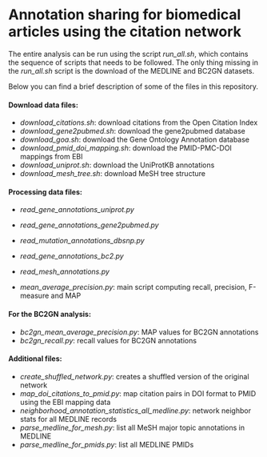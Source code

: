 # Annotation sharing for biomedical articles using the citation network

The entire analysis can be run using the script *run_all.sh*, which contains the sequence of scripts that needs to be followed.
The only thing missing in the *run_all.sh* script is the download of the MEDLINE and BC2GN datasets.

Below you can find a brief description of some of the files in this repository.

#### Download data files:

* *download_citations.sh*: download citations from the Open Citation Index
* *download_gene2pubmed.sh*: download the gene2pubmed database
* *download_goa.sh*: download the Gene Ontology Annotation database
* *download_pmid_doi_mapping.sh*: download the PMID-PMC-DOI mappings from EBI
* *download_uniprot.sh*: download the UniProtKB annotations
* *download_mesh_tree.sh*: download MeSH tree structure

#### Processing data files:

* *read_gene_annotations_uniprot.py*
* *read_gene_annotations_gene2pubmed.py*
* *read_mutation_annotations_dbsnp.py*
* *read_gene_annotations_bc2.py*
* *read_mesh_annotations.py*

* *mean_average_precision.py*: main script computing recall, precision, F-measure and MAP

#### For the BC2GN analysis:

* *bc2gn_mean_average_precision.py*: MAP values for BC2GN annotations
* *bc2gn_recall.py*: recall values for BC2GN annotations

#### Additional files:

* *create_shuffled_network.py*: creates a shuffled version of the original network
* *map_doi_citations_to_pmid.py*: map citation pairs in DOI format to PMID using the EBI mapping data
* *neighborhood_annotation_statistics_all_medline.py*: network neighbor stats for all MEDLINE records
* *parse_medline_for_mesh.py*: list all MeSH major topic annotations in MEDLINE
* *parse_medline_for_pmids.py*: list all MEDLINE PMIDs
